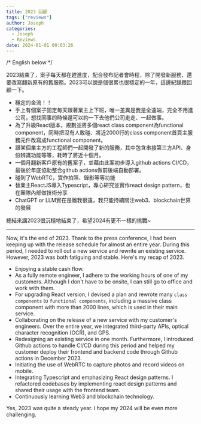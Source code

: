 ```yaml
---
title: 2023 回顧
tags: ["reviews"]
author: Joseph
categories:
  - Joseph
  - Reviews
date: 2024-01-01 00:03:26
---
```


/* English below */

2023結束了，案子每天都在趕進度，配合發布記者會時程，除了開發新服務、還要改寫翻新原有的舊服務。2023可以說是個很累也很穩定的一年，這邊紀錄跟回顧一下。
<!-- more -->

- 穩定的金流！！
- 手上有個案子固定每天跟著業主上下班，唯一差異是我是全遠端，完全不用進公司，想找同事的時候還可以約一下去他們公司走走、一起做事。
- 為了升級React版本，規劃並將多個react class component為functional component，同時把沒有人敢碰、將近2000行的class component首頁主服務元件改寫成functional component。
- 跟某個業主方的工程師們一起開發了新的服務，其中包含串接第三方API、身份辨識功能等等，耗時了將近十個月。
- 一個月翻新客戶原有的舊案子，並藉由此案初步導入github actions CI/CD，最後於年底協助整合github actions做前後端自動部署。
- 碰到了WebRTC，實作拍照、錄影等等功能
- 替業主ReactJS導入Typescript，專心研究並實作react design pattern，也在團隊內部做技術分享
- ChatGPT or LLM實在是離我很遠，我只能持續關注web3、blockchain世界的發展

總結來講2023很沉穩地結束了，希望2024有更不一樣的挑戰~

-------------------


Now, it's the end of 2023. Thank to the press conference, I had been keeping up with the release schedule for almost an entire year. During this period, I needed to roll out a new service and rewrite an existing service. However, 2023 was both fatiguing and stable. Here's my recap of 2023.

- Enjoying a stable cash flow.
- As a fully remote engineer, I adhere to the working hours of one of my customers. Although I don't have to be onsite, I can still go to office and work with them.
- For upgrading React version, I devised a plan and rewrote many `class components` to `functional components`, including a massive class component with more than 2000 lines, which is used in their main service.
- Collaborating on the release of a new service with my customer's engineers. Over the entire year, we integrated third-party APIs, optical character recognition (OCR), and GPS.
- Redesigning an existing service in one month. Furthermore, I introduced Github actions to handle CI/CD during this period and helped my customer deploy their frontend and backend code through Github actions in December 2023.
- Initiating the use of WebRTC to capture photos and record videos on mobile.
- Integrating Typescript and emphasizing React design patterns. I refactored codebases by implementing react design patterns and shared their usage with the frontend team.
- Continuously learning Web3 and blockchain technology.

Yes, 2023 was quite  a steady year. I hope my 2024 will be even more challenging.
